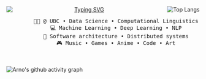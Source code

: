 <div align="center">
    <img src="https://github-readme-stats.vercel.app/api/top-langs/?username=arnozeng98&layout=compact&theme=tokyonight" alt="Top Langs" align="right" />
    <a href="https://git.io/typing-svg">
    <img src="https://readme-typing-svg.demolab.com?font=Fira+Code&weight=700&pause=1000&color=7AA2F7&width=435&lines=Hi%2C+I'm+Arno!" alt="Typing SVG" style="display: block; margin: auto;" />
    </a>
    <pre>
        👨‍🎓 @ UBC • Data Science • Computational Linguistics
        💻 Machine Learning • Deep Learning • NLP
        📖 Software architecture • Distributed systems
        🎮 Music • Games • Anime • Code • Art
    </pre>
</div>
<br>
<img src="https://github-readme-activity-graph.vercel.app/graph?username=arnozeng98&theme=tokyo-night" alt="Arno's github activity graph">
